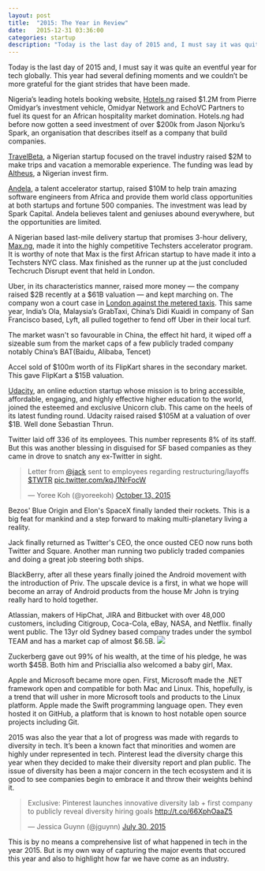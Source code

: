 ```yaml
---
layout: post
title:  "2015: The Year in Review"
date:   2015-12-31 03:36:00
categories: startup
description: "Today is the last day of 2015 and, I must say it was quite an eventful year for tech globally. This year had several defining moments and we couldn’t be more grateful for the giant strides that have been made."
---
```


Today is the last day of 2015 and, I must say it was quite an eventful year for tech globally. This year had several defining moments and we couldn’t be more grateful for the giant strides that have been made.

Nigeria’s leading hotels booking website, [Hotels.ng](http://hotels.ng) raised $1.2M from Pierre Omidyar’s investment vehicle, Omidyar Network and EchoVC Partners  to fuel its quest for an African hospitality market domination. Hotels.ng had before now gotten a seed investment of over $200k from Jason Njorku’s Spark, an organisation that describes itself as a company that build companies.

[TravelBeta](https://www.travelbeta.com/), a Nigerian startup focused on the travel industry raised $2M to make trips and vacation a memorable experience. The funding was lead by [Altheus](http://altheusltd.com/), a Nigerian invest firm.

[Andela](http://www.andela.com/), a talent accelerator startup, raised $10M to help train amazing software engineers from Africa and provide them world class opportunities at both startups and fortune 500 companies. The investment was lead by Spark Capital. Andela believes talent and geniuses abound everywhere, but the opportunities are limited.

A Nigerian based last-mile delivery startup that promises 3-hour delivery, [Max.ng](http://max.ng), made it into the highly competitive Techsters accelerator program. It is worthy of note that Max is the first African startup to have made it into a Techsters NYC class. Max finished as the runner up at the just concluded Techcruch Disrupt event that held in London.

Uber, in its characteristics manner, raised more money &mdash; the company raised $2B recently at a $61B valuation &mdash; and kept marching on. The company won a court case in [London against the metered taxis](http://www.theguardian.com/technology/2015/oct/16/uber-wins-high-court-case-taxi-app-tfl). This same year, India’s Ola, Malaysia’s GrabTaxi, China’s Didi Kuaidi in company of San Francisco based, Lyft, all pulled together to fend off Uber in their local turf.

The market wasn't so favourable in China, the effect hit hard, it wiped off a sizeable sum from the market caps of a few publicly traded company notably China’s BAT(Baidu, Alibaba, Tencet)

Accel sold of $100m worth of its FlipKart shares in the secondary market. This gave FlipKart a $15B valuation.

[Udacity](https://www.udacity.com/), an online eduction startup whose mission is to bring accessible, affordable, engaging, and highly effective higher education to the world, joined the esteemed and exclusive Unicorn club. This came on the heels of its latest funding round. Udacity raised raised $105M at a valuation of over $1B. Well done Sebastian Thrun.

Twitter laid off 336 of its employees. This number represents 8% of its staff. But this was another blessing in disguised for SF based companies as they came in drove to snatch any ex-Twitter in sight.
<blockquote class="twitter-tweet" lang="en"><p lang="en" dir="ltr">Letter from <a href="https://twitter.com/jack">@jack</a> sent to employees regarding restructuring/layoffs <a href="https://twitter.com/search?q=%24TWTR&amp;src=ctag">$TWTR</a> <a href="http://t.co/kqJ1NrFocW">pic.twitter.com/kqJ1NrFocW</a></p>&mdash; Yoree Koh (@yoreekoh) <a href="https://twitter.com/yoreekoh/status/653912085093416960">October 13, 2015</a></blockquote>
<script async src="//platform.twitter.com/widgets.js" charset="utf-8"></script>

Bezos' Blue Origin and Elon's SpaceX finally landed their rockets. This is a big feat for mankind and a step forward to making multi-planetary living a reality.

Jack finally returned as Twitter's CEO, the once ousted CEO now runs both Twitter and Square. Another man running two publicly traded companies and doing a great job steering both ships.

BlackBerry, after all these years finally joined the Android movement with the introduction of Priv. The upscale device is a first, in what we hope will become an array of Android products from the house Mr John is trying really hard to hold together.

Atlassian, makers of HipChat, JIRA and Bitbucket with over 48,000 customers, including Citigroup, Coca-Cola, eBay, NASA, and Netflix. finally went public. The 13yr old Sydney based company trades under the symbol TEAM and has a market cap of almost $6.5B.
<img src="https://www.google.com/finance/getchart?q=TEAM&p=20Y&i=86400" />

Zuckerberg gave out 99% of his wealth, at the time of his pledge, he was worth $45B. Both him and Prisciallia also welcomed a baby girl, Max.

Apple and Microsoft became more open. First, Microsoft made the .NET framework open and compatible for both Mac and Linux. This, hopefully, is a trend that will usher in more Microsoft tools and products to the Linux platform. Apple made the Swift programming language open. They even hosted it on GitHub, a platform that is known to host notable open source projects including Git.

2015 was also the year that a lot of progress was made with regards to diversity in tech. It’s been a known fact that minorities and women are highly under represented in tech. Pinterest lead the diversity charge this year when they decided to make their diversity report and plan public. The issue of diversity has been a major concern in the tech ecosystem and it is good to see companies begin to embrace it and throw their weights behind it.
<blockquote class="twitter-tweet" lang="en"><p lang="en" dir="ltr">Exclusive: Pinterest launches innovative diversity lab + first company to publicly reveal diversity hiring goals <a href="http://t.co/66XphOaaZ5">http://t.co/66XphOaaZ5</a></p>&mdash; Jessica Guynn (@jguynn) <a href="https://twitter.com/jguynn/status/626785265684590592">July 30, 2015</a></blockquote>
<script async src="//platform.twitter.com/widgets.js" charset="utf-8"></script>

This is by no means a comprehensive list of what happened in tech in the year 2015. But is my own way of capturing the major events that occured this year and also to highlight how far we have come as an industry. 